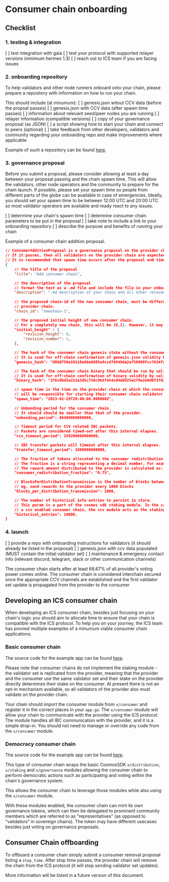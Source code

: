 # Consumer chain onboarding

## Checklist

### 1. testing & integration
[ ] test integration with gaia
[ ] test your protocol with supported relayer versions (minimum hermes 1.3)
[ ] reach out to ICS team if you are facing issues

### 2. onboarding repository
To help validators and other node runners onboard onto your chain, please prepare a repository with information on how to run your chain.

This should include (at minumum):
[ ] genesis.json witout CCV data (before the propsal passes)
[ ] genesis.json with CCV data (after spawn time passes)
[ ] information about relevant seed/peer nodes you are running
[ ] relayer information (compatible versions)
[ ] copy of your governance proposal (as JSON)
[ ] a script showing how to start your chain and connect to peers (optional)
[ ] take feedback from other developers, validators and community regarding your onboarding repo and make improvements where applicable

Example of such a repository can be found [here](https://github.com/hyphacoop/ics-testnets/tree/main/game-of-chains-2022/sputnik).

### 3. governance proposal

Before you submit a proposal, please consider allowing at least a day between your proposal passing and the chain spawn time. This will allow the validators, other node operators and the community to prepare for the chain launch.
If possible, please set your spawn time so people from different parts of the globe can be available in case of emergencies. Ideally, you should set your spawn time to be between 12:00 UTC and 20:00 UTC so most validator operators are available and ready react to any issues.

[ ] determine your chain's spawn time
[ ] determine consumer chain parameters to be put in the proposal
[ ] take note to include a link to your onboarding repository
[ ] describe the purpose and benefits of running your chain

Example of a consumer chain addition proposal.

```json
// ConsumerAdditionProposal is a governance proposal on the provider chain to spawn a new consumer chain.
// If it passes, then all validators on the provider chain are expected to validate the consumer chain at spawn time.
// It is recommended that spawn time occurs after the proposal end time.
{
	// the title of the proposal
    "title": "Add consumer chain",

	// the description of the proposal
    // format the text as a .md file and include the file in your onboarding repository
    "description": ".md description of your chain and all other relevant information",
	
    // the proposed chain-id of the new consumer chain, must be different from all other consumer chain ids of the executing
	// provider chain.
    "chain_id": "newchain-1",

	// the proposed initial height of new consumer chain.
	// For a completely new chain, this will be {0,1}. However, it may be different if this is a chain that is converting to a consumer chain.
    "initial_height" : {
        "revision_height": 0,
        "revision_number": 1,
    },

	// The hash of the consumer chain genesis state without the consumer CCV module genesis params.
	// It is used for off-chain confirmation of genesis.json validity by validators and other parties.
    "genesis_hash": "d86d756e10118e66e6805e9cc476949da2e750098fcc7634fd0cc77f57a0b2b0",

    // The hash of the consumer chain binary that should be run by validators on chain initialization.
	// It is used for off-chain confirmation of binary validity by validators and other parties.
    "binary_hash": "376cdbd3a222a3d5c730c9637454cd4dd925e2f9e2e0d0f3702fc922928583f1",

	// spawn time is the time on the provider chain at which the consumer chain genesis is finalized and all validators
	// will be responsible for starting their consumer chain validator node.
    "spawn_time": "2023-02-28T20:40:00.000000Z",
    
	// Unbonding period for the consumer chain.
	// It should should be smaller than that of the provider.
    "unbonding_period": 86400000000000,

    // Timeout period for CCV related IBC packets.
    // Packets are considered timed-out after this interval elapses.
    "ccv_timeout_period": 259200000000000,

	// IBC transfer packets will timeout after this interval elapses.
    "transfer_timeout_period": 1800000000000,

    // The fraction of tokens allocated to the consumer redistribution address during distribution events.
    // The fraction is a string representing a decimal number. For example "0.75" would represent 75%.
    // The reward amount distributed to the provider is calculated as: 1 - consumer_redistribution_fraction.
    "consumer_redistribution_fraction": "0.75",

	// BlocksPerDistributionTransmission is the number of blocks between IBC token transfers from the consumer chain to the provider chain.
    // eg. send rewards to the provider every 1000 blocks
    "blocks_per_distribution_transmission": 1000,

	// The number of historical info entries to persist in store.
	// This param is a part of the cosmos sdk staking module. In the case of
	// a ccv enabled consumer chain, the ccv module acts as the staking module.
    "historical_entries": 10000,
}
```

### 4. launch
[ ] provide a repo with onboarding instructions for validators (it should already be listed in the proposal)
[ ] genesis.json with ccv data populated (MUST contain the initial validator set)
[ ] maintenance & emergency contact info (relevant discord, telegram, slack or other communication channels)

The consumer chain starts after at least 66.67% of all provider's voting power comes online. The consumer chain is considered interchain secured once the appropriate CCV channels are established and the first validator set update is propagated from the provider to the consumer


## Developing an ICS consumer chain
When developing an ICS consumer chain, besides just focusing on your chain's logic you should aim to allocate time to ensure that your chain is compatible with the ICS protocol.
To help you on your journey, the ICS team has provied multiple examples of a minumum viable consumer chain applications.

### Basic consumer chain
The source code for the example app can be found [here](https://github.com/cosmos/interchain-security/tree/main/app/consumer).

Please note that consumer chains do not implement the staking module - the validator set is replicated from the provider, meaning that the provider and the consumer use the same validator set and their stake on the provider directly determines their stake on the consumer.
At present there is not an opt-in mechanism available, so all validators of the provider also must validate on the provider chain.

Your chain should import the consumer module from `x/consumer` and register it in the correct places in your `app.go`.
The `x/consumer` module will allow your chain to communicate with the provider using the ICS protocol. The module handles all IBC communication with the provider, and it is a simple drop-in.
You should not need to manage or override any code from the `x/consumer` module.

### Democracy consumer chain
The source code for the example app can be found [here](https://github.com/cosmos/interchain-security/tree/main/app/consumer-democracy).

This type of consumer chain wraps the basic CosmosSDK `x/distribution`, `x/staking` and `x/governance` modules allowing the consumer chain to perform democratic actions such as participating and voting within the chain's governance system.

This allows the consumer chain to leverage those modules while also using the `x/consumer` module.

With these modules enabled, the consumer chain can mint its own governance tokens, which can then be delegated to prominent community members which are referred to as "representatives" (as opposed to "validators" in sovereign chains). The token may have different usecases besides just voting on governance proposals.


## Consumer Chain offboarding

To offboard a consumer chain simply submit a consumer removal proposal listing a `stop_time`. After stop time passes, the provider chain will remove the chain from the ICS protocol (it will stop sending validator set updates).

More information will be listed in a future version of this document.
